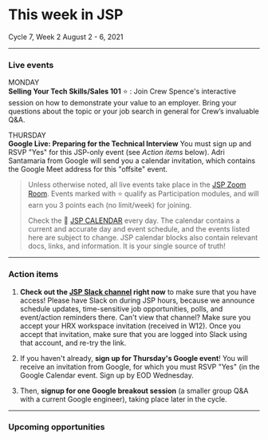 # This week in JSP

Cycle 7, Week 2
August 2 - 6, 2021

---

### Live events

MONDAY <br />
**Selling Your Tech Skills/Sales 101** :star: : Join Crew Spence's interactive session on how to demonstrate your value to an employer. Bring your questions about the topic or your job search in general for Crew’s invaluable Q&A.

THURSDAY <br />
**Google Live: Preparing for the Technical Interview** You must sign up and RSVP "Yes" for this JSP-only event (see _Action items_ below). Adri Santamaria from Google will send you a calendar invitation, which contains the Google Meet address for this "offsite" event.

>Unless otherwise noted, all live events take place in the [JSP Zoom Room](https://zoom.us/my/hrjsp). Events marked with :star: qualify as Participation modules, and will earn you 3 points each (no limit/week) for joining.
>
> Check the :calendar: [JSP CALENDAR](http://mks.io/jspcalendar) every day. The calendar contains a current and accurate day and event schedule, and the events listed here are subject to change. JSP calendar blocks also contain relevant docs, links, and information. It is your single source of truth!

---

### Action items

1. **Check out the [JSP Slack channel](https://hackreactorx.slack.com/archives/C01UR456F99) right now** to make sure that you have access! Please have Slack on during JSP hours, because we announce schedule updates, time-sensitive job opportunities, polls, and event/action reminders there. Can't view that channel? Make sure you accept your HRX workspace invitation (received in W12). Once you accept that invitation, make sure that you are logged into Slack using that account, and re-try the link.

2. If you haven't already, **sign up for Thursday's Google event**! You will receive an invitation from Google, for which you must RSVP "Yes" (in the Google Calendar event. Sign up by EOD Wednesday.

3. Then, **signup for one Google breakout session** (a smaller group Q&A with a current Google engineer), taking place later in the cycle.

---

### Upcoming opportunities


